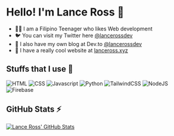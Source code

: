 # Hello! I'm Lance Ross 👋

- 👨‍💻 I am a Filipino Teenager who likes Web development
- 🐦 You can visit my Twitter here [@lancerossdev](https://twitter.com/lancerossdev)
- 📝 I also have my own blog at Dev.to [@lancerossdev](https://dev.to/lanceross)
- 🚀 I have a really cool website at [lanceross.xyz](https://lanceross.xyz)

## Stuffs that I use 🔨

![HTML](https://img.shields.io/badge/html-%23EEE.svg?style=for-the-badge&logo=html5&color=0d1016)
![CSS](https://img.shields.io/badge/css-%23EEE.svg?style=for-the-badge&logo=css3&logoColor=1572b6&color=0d1016)
![Javascript](https://img.shields.io/badge/javascript-%23EEE.svg?style=for-the-badge&logo=javascript&color=0d1016)
![Python](https://img.shields.io/badge/python-3670A0?style=for-the-badge&logo=python&logoColor=ffdd54&color=0d1016)
![TailwindCSS](https://img.shields.io/badge/tailwindcss-%2338B2AC.svg?style=for-the-badge&logo=tailwind-css&logoColor=aqua&color=0d1016)
![NodeJS](https://img.shields.io/badge/node.js-6DA55F?style=for-the-badge&logo=node.js&logoColor=green&color=0d1016)
![Firebase](https://img.shields.io/badge/Firebase-039BE5?style=for-the-badge&logo=Firebase&logoColor=yellow&color=0d1016)

## GitHub Stats ⚡

[![Lance Ross' GitHub Stats](https://github-readme-stats.vercel.app/api?username=lancerossdev&theme=github_dark&count_private=true&show_icons=true)](https://github.com/anuraghazra/github-readme-stats)
